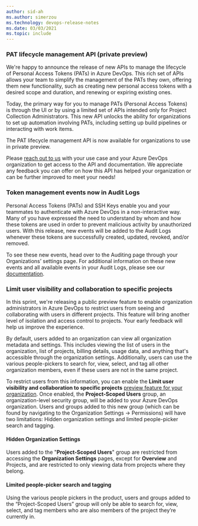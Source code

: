 ```yaml
---
author: sid-ah
ms.author: simerzou
ms.technology: devops-release-notes
ms.date: 03/03/2021
ms.topic: include
---
```


### PAT lifecycle management API (private preview)

We're happy to announce the release of new APIs to manage the lifecycle of Personal Access Tokens (PATs) in Azure DevOps. This rich set of APIs allows your team to simplify the management of the PATs they own, offering them new functionality, such as creating new personal access tokens with a desired scope and duration, and renewing or expiring existing ones.

Today, the primary way for you to manage PATs (Personal Access Tokens) is through the UI or by using a limited set of APIs intended only for Project Collection Administrators. This new API unlocks the ability for organizations to set up automation involving PATs, including setting up build pipelines or interacting with work items.

The PAT lifecycle management API is now available for organizations to use in private preview.

Please <a href="mailto:angelwong@github.com">reach out to us</a> with your use case and your Azure DevOps organization to get access to the API and documentation. We appreciate any feedback you can offer on how this API has helped your organization or can be further improved to meet your needs!


### Token management events now in Audit Logs

Personal Access Tokens (PATs) and SSH Keys enable you and your teammates to authenticate with Azure DevOps in a non-interactive way. Many of you have expressed the need to understand by whom and how these tokens are used in order to prevent malicious activity by unauthorized users. With this release, new events will be added to the Audit Logs whenever these tokens are successfully created, updated, revoked, and/or removed.

To see these new events, head over to the Auditing page through your Organizations’ settings page. For additional information on these new events and all available events in your Audit Logs, please see our [documentation](/azure/devops/organizations/audit/azure-devops-auditing?preserve-view=true&tabs=preview-page&view=azure-devops).

### Limit user visibility and collaboration to specific projects

In this sprint, we're releasing a public preview feature to enable organization administrators in Azure DevOps to restrict users from seeing and collaborating with users in different projects. This feature will bring another level of isolation and access control to projects. Your early feedback will help us improve the experience.

By default, users added to an organization can view all organization metadata and settings. This includes viewing the list of users in the organization, list of projects, billing details, usage data, and anything that's accessible through the organization settings. Additionally, users can use the various people-pickers to search for, view, select, and tag all other organization members, even if these users are not in the same project.

To restrict users from this information, you can enable the **Limit user visibility and collaboration to specific projects** [preview feature for your organization](/azure/devops/project/navigation/preview-features?preserve-view=true&tabs=new-account-enabled&view=azure-devops#enable-features-at-the-organization-level-for-all-users). Once enabled, the **Project-Scoped Users** group, an organization-level security group, will be added to your Azure DevOps organization. Users and groups added to this new group (which can be found by navigating to the Organization Settings -> Permissions) will have two limitations: Hidden organization settings and limited people-picker search and tagging. 

#### Hidden Organization Settings
Users added to the "**Project-Scoped Users**" group are restricted from accessing the **Organization Settings** pages, except for **Overview** and Projects, and are restricted to only viewing data from projects where they belong.

#### Limited people-picker search and tagging
Using the various people pickers in the product, users and groups added to the “Project-Scoped Users” group will only be able to search for, view, select, and tag members who are also members of the project they’re currently in.